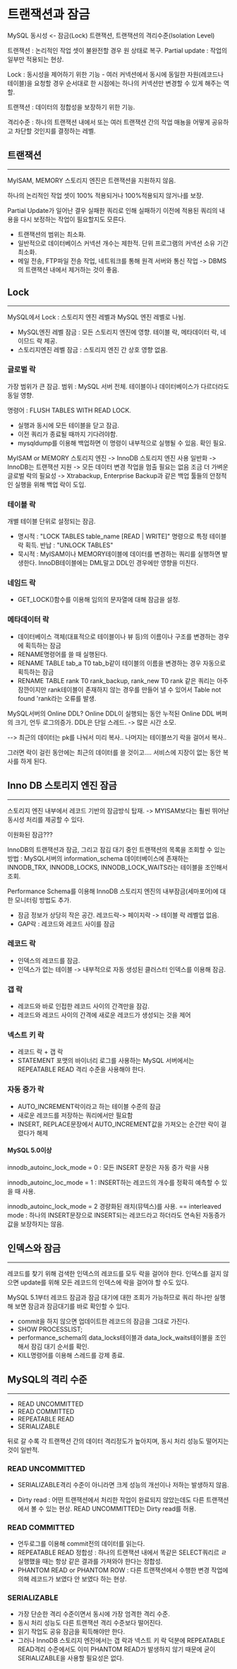 # 트랜잭션과 잠금
MySQL 동시성 <- 잠금(Lock)  트랜잭션, 트랜잭션의 격리수준(Isolation Level)


트랜잭션 : 논리적인 작업 셋이 불완전할 경우 원 상태로 복구. 
Partial update : 작업의 일부만 적용되는 현상. 

Lock : 동시성을 제어하기 위한 기능  - 여러 커넥션에서 동시에 동일한 자원(레코드나 테이블)을 요청할 경우 순서대로 한 시점에는 하나의 커넥션만 변경할 수 있게 해주는 역할.

트랜잭션 : 데이터의 정합성을 보장하기 위한 기능. 

격리수준 : 하나의 트랜잭션 내에서 또는 여러 트랜잭션 간의 작업 매뇽을 어떻게 공유하고 차단할 것인지를 결정하는 레벨. 


## 트랜잭션
---
MyISAM, MEMORY 스토리지 엔진은 트랜잭션을 지원하지 않음. 

하나의 논리적인 작업 셋이 100% 적용되거나 100%적용되지 않거나를 보장.

Partial Update가 일어난 결우 실패한 쿼리로 인해 실패하기 이전에 적용된 쿼리의 내용을 다시 보정하는 작업이 필요할지도 모른다. 

* 트랜잭션의 범위는 최소화. 
* 일반적으로 데이터베이스 커넥션 개수는 제한적.  단위 프로그램의 커넥션 소유 기간 최소화. 
* 메일 전송, FTP파일 전송 작업, 네트워크를 통해 원격 서버와 통신 작업 -> DBMS의 트랜잭션 내에서 제거하는 것이 좋음. 


## Lock
---
MySQL에서 Lock : 스토리지 엔진 레벨과 MySQL 엔진 레벨로 나뉨.

* MySQL엔진 레벨 잠금 : 모든 스토리지 엔진에 영향. 테이블 락, 메타데이터 락, 네이므드 락 제공.
* 스토리지엔진 레벨 잠금 : 스토리지 엔진 간 상호 영향 없음.

### 글로벌 락
가장 범위가 큰 잠금. 범위 : MySQL 서버 전체. 테이블이나 데이터베이스가 다르더라도 동일 영향.

명령어 : FLUSH TABLES WITH READ LOCK.
  - 실행과 동시에 모든 테이블을 닫고 잠금.
  - 이전 쿼리가 종료될 때까지 기다려야함. 
  - mysqldump를 이용해 백업하면 이 명령이 내부적으로 실행될 수 있음. 확인 필요. 

MyISAM or MEMORY 스토리지 엔진 -> InnoDB 스토리지 엔진 사용 일반화
 -> InnoDB는 트랜잭션 지원 -> 모든 데이터 변경 작업을 멈출 필요는 없음
 조금 더 가벼운 글로벌 락의 필요성 -> Xtrabackup, Enterprise Backup과 같은 백업 툴들의 안정적인 실행을 위해 백업 락이 도입. 

 ### 테이블 락
 개별  테이블 단위로 설정되는 잠금. 
 * 명시적 : "LOCK TABLES table_name [READ | WRITE]" 명령으로 특정 테이블 락 획득. 반납 : "UNLOCK TABLES"
 * 묵시적 : MyISAM이나 MEMORY테이블에 데이터를 변경하는 쿼리를 실행하면 발생한다. InnoDB테이블에는 DML말고 DDL인 경우에만 영향을 미친다. 

### 네임드 락
* GET_LOCK()함수를 이용해 임의의 문자열에 대해 잠금을 설정. 

### 메타데이터 락
* 데이터베이스 객체(대표적으로 테이블이나 뷰 등)의 이름이나 구조를 변경하는 경우에 획득하는 잠금
* RENAME명령어를 쓸 때 실행된다.
* RENAME TABLE tab_a T0 tab_b같이 테이블의 이름을 변경하는 경우 자동으로 획득하는 잠금
* RENAME TABLE rank T0 rank_backup, rank_new T0 rank 같은 쿼리는 아주 잠깐이지만 rank테이블이 존재하지 않는 경우를 만들어 낼 수 있어서 Table not found 'rank라는 오류를 발생.

MySQL서버의 Online DDL?
Online DDL이 실행되는 동안 누적된 Online DDL 버퍼의 크기, 언두 로그의증가.
DDL은 단일 스레드. -> 많은 시간 소모.

--> 최근의 데이터는 pk를 나눠서 미리 복사.. 나머지는 테이블쓰기 락을 걸어서 복사..

그러면 락이 걸린 동안에는 최근의 데이터를 쓸 것이고....   서비스에 지장이 없는 동안 복사를 하게 된다.  

## Inno DB 스토리지 엔진 잠금
---
스토리지 엔진 내부에서 레코드 기반의 잠금방식 탑재.
-> MYISAM보다는 훨씬 뛰어난 동시성 처리를 제공할 수 있다. 

이원화된 잠금??? 

InnoDB의 트랜잭션과 잠금, 그리고 잠김 대기 중인 트랜잭션의 목록을 조회할 수 있는 방법 
: MySQL서버의 information_schema 데이터베이스에 존재하는 INNODB_TRX, INNODB_LOCKS, INNODB_LOCK_WAITS라는 테이블을 조인해서 조회. 

Performance Schema를 이용해 InnoDB 스토리지 엔진의 내부잠금(세마포어)에 대한 모니터링 방법도 추가.

* 잠금 정보가 상당히 작은 공간. 레코드락-> 페이지락 -> 테이블 락 레벨업 없음.
* GAP락 : 레코드와 레코드 사이를 잠금

### 레코드 락
* 인덱스의 레코드를 잠금.
* 인덱스가 없는 테이블 -> 내부적으로 자동 생성된 클러스터 인덱스를 이용해 잠금.

### 갭 락
* 레코드와 바로 인접한 레코드 사이의 간격만을 잠감.
* 레코드와 레코드 사이의 간격에 새로운 레코드가 생성되는 것을 제어

### 넥스트 키 락
* 레코드 락 + 갭 락
* STATEMENT 포맷의 바이너리 로그를 사용하는 MySQL 서버에서는 REPEATABLE READ 격리 수준을 사용해야 한다. 

### 자동 증가 락
* AUTO_INCREMENT락이라고 하는 테이블 수준의 잠금
* 새로운 레코드를 저장하는 쿼리에서만 필요함
* INSERT, REPLACE문장에서 AUTO_INCREMENT값을 가져오는 순간만 락이 걸렸다가 해제

#### MySQL 5.0이상
innodb_autoinc_lock_mode = 0   : 모든 INSERT 문장은 자동 증가 락을 사용

innodb_autoinc_loc_mode = 1 : INSERT하는 레코드의 개수를 정확히 예측할 수 있을 때 사용. 

innodb_autoinc_lock_mode = 2 경량화된 래치(뮤텍스)를 사용. == interleaved mode   : 하나의 INSERT문장으로 INSERT되는 레코드라고 하더라도 연속된 자동증가 값을 보장하지는 않음. 

## 인덱스와 잠금
---
레코드를 찾기 위해 검색한 인덱스의 레코드를 모두 락을 걸어야 한다.
인덱스를 걸지 않으면 update를 위해 모든 레코드의 인덱스에 락을 걸어야 할 수도 있다. 

MySQL 5.1부터 레코드 잠금과 잠금 대기에 대한 조회가 가능하므로 쿼리 하나만 실행해 보면 잠금과 잠금대기를 바로 확인할 수 있다. 

* commit을 하지 않으면 업데이트한 레코드의 잠금을 그대로 가진다.
* SHOW PROCESSLIST;
* performance_schema의 data_locks테이블과 data_lock_waits테이블을 조인해서 잠김 대기 순서를 확인.
* KILL명령어를 이용해 스레드를 강제 종료. 

## MySQL의 격리 수준
---
* READ UNCOMMITTED
* READ COMMITTED
* REPEATABLE READ
* SERIALIZABLE

뒤로 갈 수록 각 트랜잭션 간의 데이터 격리정도가 높아지며, 동시 처리 성능도 떨어지는 것이 일반적.

### READ UNCOMMITTED
* SERIALIZABLE격리 수준이 아니라면 크게 성능의 개선이나 저하는 발생하지 않음. 

* Dirty read : 어떤 트랜잭션에서 처리한 작업이 완료되지 않았는데도 다른 트랜잭션에서 볼 수 있는 현상.  READ UNCOMMITTED는 Dirty read를 허용. 

### READ COMMITTED
* 언두로그를 이용해 commit전의 데이터를 읽는다. 
* REPEATABLE READ 정합성 : 하나의 트랜잭션 내에서 똑같은 SELECT쿼리르 ㄹ실행했을 때는 항상 같은 결과를 가져와야 한다는 정합성.
* PHANTOM READ or PHANTOM ROW : 다른 트랜잭션에서 수행한 변경 작업에 의해 레코드가 보였다 안 보였다 하는 현상.

### SERIALIZABLE
* 가장 단순한 격리 수준이면서 동시에 가장 엄격한 격리 수준.
* 동시 처리 성능도 다른 트랜잭션 격리 수준보다 떨어진다. 
* 읽기 작업도 공유 잠금을 획득해야만 한다. 
* 그러나 InnoDB 스토리지 엔진에서는 갭 락과 넥스트 키 락 덕분에 REPEATABLE READ격리 수준에서도 이미 PHANTOM READ가 발생하지 않기 때문에 굳이 SERIALIZABLE을 사용할 필요성은 없다.